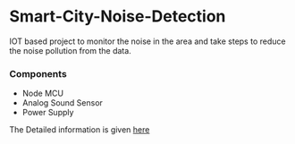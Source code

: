 # Smart-City-Noise-Detection
IOT based project to monitor the noise in the area and take steps to reduce the noise pollution from the data.


<h3>Components</h3>
<ul><li>Node MCU</li><li>Analog Sound Sensor</li><li>Power Supply</li></ul>

<p>The Detailed information is given <a target="_blank" href="https://parasharblog.000webhostapp.com/noise-monitoring-in-smart-city/">here</a>  </p>
